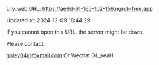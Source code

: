 Lily_web URL: https://ae6d-61-165-102-156.ngrok-free.app

Updated at: 2024-12-09 18:44:29

If you cannot open this URL, the server might be down.

Please contact: 

goley04@foxmail.com Or Wechat:GL_yeaH